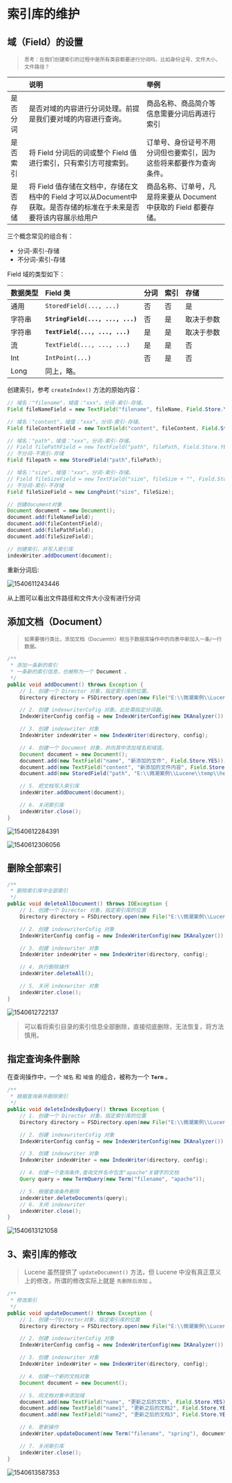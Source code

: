 # 索引库的维护

## 域（Field）的设置

> <small>​思考：在我们创建索引的过程中是所有类容都要进行分词吗，比如身份证号、文件大小、文件路径？</small>

|| 说明 | 举例 |
|:-|:-|:-|
| 是否分词 | 是否对域的内容进行分词处理。前提是我们要对域的内容进行查询。| 商品名称、商品简介等信息需要分词后再进行索引 |
| 是否索引 | 将 Field 分词后的词或整个 Field 值进行索引，只有索引方可搜索到。| 订单号、身份证号不用分词但也要索引，因为这些将来都要作为查询条件。|
| 是否存储 | 将 Field 值存储在文档中，存储在文档中的 Field 才可以从Document中获取。是否存储的标准在于未来是否要将该内容展示给用户| 商品名称、订单号，凡是将来要从 Document 中获取的 Field 都要存储。|

三个概念常见的组合有：

- 分词-索引-存储
- 不分词-索引-存储

Field 域的类型如下：

| 数据类型 | Field 类 | 分词 | 索引 | 存储 |
| :- | :- | :- | :- | :- |
| 通用 | `StoredField(..., ...)` | 否 | 否 | 是 |
| 字符串 | **`StringField(..., ..., ...)`** | 否 | 是 | 取决于参数 |
| 字符串 | **`TextField(..., ..., ...)`** | 是 | 是 | 取决于参数 |
| 流 | `TextField(..., ..., ...)` | 是 | 是 | 否 |
| Int | `IntPoint(...)` | 否 | 是 | 否 |
| Long | 同上，略。| | | |

创建索引，参考 `createIndex()` 方法的原始内容：

```java
// 域名："filename"，域值："xxx"。分词-索引-存储。
Field fileNameField = new TextField("filename", fileName, Field.Store.YES);

// 域名："content"，域值："xxx"。分词-索引-存储。
Field fileContentField = new TextField("content", fileContent, Field.Store.YES);

// 域名："path"，域值："xxx"。分词-索引-存储。
// Field filePathField = new TextField("path", filePath, Field.Store.YES);
// 不分词-不索引-存储
Field filepath = new StoredField("path",filePath);

// 域名："size"，域值："xxx"。分词-索引-存储。
// Field fileSizeField = new TextField("size", fileSize + "", Field.Store.YES);
// 不分词-索引-不存储
Field fileSizeField = new LongPoint("size", fileSize);

// 创建document对象
Document document = new Document();
document.add(fileNameField);
document.add(fileContentField);
document.add(filePathField);
document.add(fileSizeField);

// 创建索引，并写入索引库
indexWriter.addDocument(document);
```

重新分词后:

![1540611243446](./img/1540611243446.png)

从上图可以看出文件路径和文件大小没有进行分词

## 添加文档（Document）

> <small>如果要强行类比，添加文档（Docuemtn）相当于数据库操作中的向表中新加入一条/一行数据。</small>

```java
/**
 * 添加一条新的索引
 * 一条新的索引信息，也被称为一个 Document 。
 */
public void addDocument() throws Exception {
    // 1. 创建一个 Director 对象，指定索引库的位置。
    Directory directory = FSDirectory.open(new File("E:\\微潮案例\\Lucene\\temp\\index").toPath());

    // 2. 创建 indexwriterCofig 对象。此处需指定分词器。
    IndexWriterConfig config = new IndexWriterConfig(new IKAnalyzer());

    // 3. 创建 indexwriter 对象
    IndexWriter indexWriter = new IndexWriter(directory, config);

    // 4. 创建一个 Document 对象，并向其中添加域名和域值。
    Document document = new Document();
    document.add(new TextField("name", "新添加的文件", Field.Store.YES));
    document.add(new TextField("content", "新添加的文件内容", Field.Store.NO));
    document.add(new StoredField("path", "E:\\微潮案例\\Lucene\\temp\\hello"));

    // 5. 把文档写入索引库
    indexWriter.addDocument(document);

    // 6. 关闭索引库
    indexWriter.close();
}
```

![1540612284391](./img/1540612284391.png)

![1540612306056](./img/1540612306056.png)


## 删除全部索引

```java
/**
 * 删除索引库中全部索引
 */
public void deleteAllDocument() throws IOException {
    // 1. 创建一个 Director 对象，指定索引库的位置
    Directory directory = FSDirectory.open(new File("E:\\微潮案例\\Lucene\\temp\\index").toPath());

    // 2. 创建 indexwriterCofig 对象
    IndexWriterConfig config = new IndexWriterConfig(new IKAnalyzer());

    // 3. 创建 indexwriter 对象
    IndexWriter indexWriter = new IndexWriter(directory, config);

    // 4. 执行删除操作
    indexWriter.deleteAll();

    // 5. 关闭 indexwriter 对象
    indexWriter.close();
}
```

![1540612722137](./img/1540612722137.png)

> 可以看将索引目录的索引信息全部删除，直接彻底删除，无法恢复，将方法慎用。

## 指定查询条件删除

在查询操作中，一个 `域名` 和 `域值` 的组合，被称为一个 **`Term`** 。

```java
/**
 * 根据查询条件删除索引
 */
public void deleteIndexByQuery() throws Exception {
    // 1. 创建一个 Director 对象，指定索引库的位置
    Directory directory = FSDirectory.open(new File("E:\\微潮案例\\Lucene\\temp\\index").toPath());

    // 2. 创建 indexwriterCofig 对象
    IndexWriterConfig config = new IndexWriterConfig(new IKAnalyzer());

    // 3. 创建 indexwriter 对象
    IndexWriter indexWriter = new IndexWriter(directory, config);

    // 4. 创建一个查询条件,查询文件名中包含"apache"关键字的文档
    Query query = new TermQuery(new Term("filename", "apache"));

    // 5. 根据查询条件删除
    indexWriter.deleteDocuments(query);
    // 6. 关闭 indexwriter
    indexWriter.close();
}
```

![1540613121058](./img/1540613121058.png)

## 3、索引库的修改

> Lucene 虽然提供了 `updateDocument()` 方法，但 Lucene 中没有真正意义上的修改，所谓的修改实际上就是 `先删除后添加` 。

```java
/**
 * 修改索引
 */
public void updateDocument() throws Exception {
    // 1. 创建一个Director对象，指定索引库的位置
    Directory directory = FSDirectory.open(new File("E:\\微潮案例\\Lucene\\temp\\index").toPath());

    // 2. 创建 indexwriterCofig 对象
    IndexWriterConfig config = new IndexWriterConfig(new IKAnalyzer());

    // 3. 创建 indexwriter 对象
    IndexWriter indexWriter = new IndexWriter(directory, config);

    // 4. 创建一个新的文档对象
    Document document = new Document();

    // 5. 向文档对象中添加域
    document.add(new TextField("name", "更新之后的文档", Field.Store.YES));
    document.add(new TextField("name1", "更新之后的文档2", Field.Store.YES));
    document.add(new TextField("name2", "更新之后的文档3", Field.Store.YES));

    // 6. 更新操作
    indexWriter.updateDocument(new Term("filename", "spring"), document);

    // 7. 关闭索引库
    indexWriter.close();
}
```

![1540613587353](./img/1540613587353.png)

